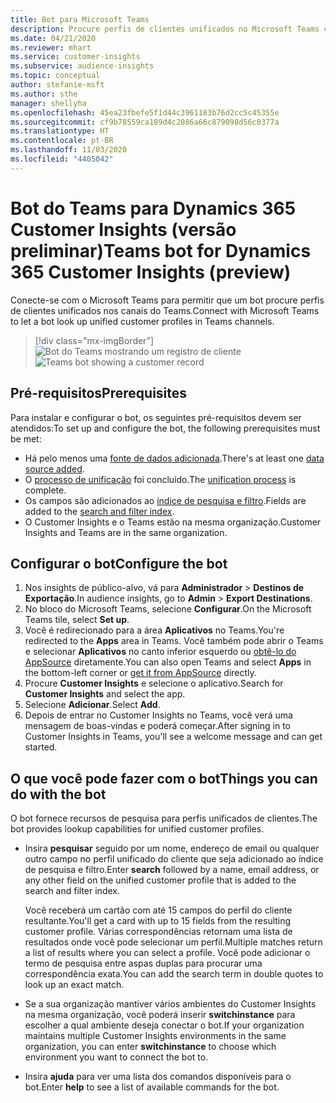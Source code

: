 ```yaml
---
title: Bot para Microsoft Teams
description: Procure perfis de clientes unificados no Microsoft Teams com a ajuda de um bot.
ms.date: 04/21/2020
ms.reviewer: mhart
ms.service: customer-insights
ms.subservice: audience-insights
ms.topic: conceptual
author: stefanie-msft
ms.author: sthe
manager: shellyha
ms.openlocfilehash: 45ea23fbefe5f1d44c3961183b76d2cc5c45355e
ms.sourcegitcommit: cf9b78559ca189d4c2086a66c879098d56c0377a
ms.translationtype: HT
ms.contentlocale: pt-BR
ms.lasthandoff: 11/03/2020
ms.locfileid: "4405042"
---
```

# <a name="teams-bot-for-dynamics-365-customer-insights-preview"></a><span data-ttu-id="82738-103">Bot do Teams para Dynamics 365 Customer Insights (versão preliminar)</span><span class="sxs-lookup"><span data-stu-id="82738-103">Teams bot for Dynamics 365 Customer Insights (preview)</span></span>

<span data-ttu-id="82738-104">Conecte-se com o Microsoft Teams para permitir que um bot procure perfis de clientes unificados nos canais do Teams.</span><span class="sxs-lookup"><span data-stu-id="82738-104">Connect with Microsoft Teams to let a bot look up unified customer profiles in Teams channels.</span></span>

> [!div class="mx-imgBorder"]
> <span data-ttu-id="82738-105">![Bot do Teams mostrando um registro de cliente](media/teams-bot.png "Bot do Teams mostrando um registro de cliente")</span><span class="sxs-lookup"><span data-stu-id="82738-105">![Teams bot showing a customer record](media/teams-bot.png "Teams bot showing a customer record")</span></span>

## <a name="prerequisites"></a><span data-ttu-id="82738-106">Pré-requisitos</span><span class="sxs-lookup"><span data-stu-id="82738-106">Prerequisites</span></span>

<span data-ttu-id="82738-107">Para instalar e configurar o bot, os seguintes pré-requisitos devem ser atendidos:</span><span class="sxs-lookup"><span data-stu-id="82738-107">To set up and configure the bot, the following prerequisites must be met:</span></span>

- <span data-ttu-id="82738-108">Há pelo menos uma [fonte de dados adicionada](data-sources.md).</span><span class="sxs-lookup"><span data-stu-id="82738-108">There's at least one [data source added](data-sources.md).</span></span>
- <span data-ttu-id="82738-109">O [processo de unificação](data-unification.md) foi concluído.</span><span class="sxs-lookup"><span data-stu-id="82738-109">The [unification process](data-unification.md) is complete.</span></span>
- <span data-ttu-id="82738-110">Os campos são adicionados ao [índice de pesquisa e filtro](search-filter-index.md).</span><span class="sxs-lookup"><span data-stu-id="82738-110">Fields are added to the [search and filter index](search-filter-index.md).</span></span>
- <span data-ttu-id="82738-111">O Customer Insights e o Teams estão na mesma organização.</span><span class="sxs-lookup"><span data-stu-id="82738-111">Customer Insights and Teams are in the same organization.</span></span>

## <a name="configure-the-bot"></a><span data-ttu-id="82738-112">Configurar o bot</span><span class="sxs-lookup"><span data-stu-id="82738-112">Configure the bot</span></span>

1. <span data-ttu-id="82738-113">Nos insights de público-alvo, vá para **Administrador** > **Destinos de Exportação**.</span><span class="sxs-lookup"><span data-stu-id="82738-113">In audience insights, go to **Admin** > **Export Destinations**.</span></span>
1. <span data-ttu-id="82738-114">No bloco do Microsoft Teams, selecione **Configurar**.</span><span class="sxs-lookup"><span data-stu-id="82738-114">On the Microsoft Teams tile, select **Set up**.</span></span>
1. <span data-ttu-id="82738-115">Você é redirecionado para a área **Aplicativos** no Teams.</span><span class="sxs-lookup"><span data-stu-id="82738-115">You're redirected to the **Apps** area in Teams.</span></span> <span data-ttu-id="82738-116">Você também pode abrir o Teams e selecionar **Aplicativos** no canto inferior esquerdo ou [obtê-lo do AppSource](https://go.microsoft.com/fwlink/?linkid=2124104) diretamente.</span><span class="sxs-lookup"><span data-stu-id="82738-116">You can also open Teams and select **Apps** in the bottom-left corner or [get it from AppSource](https://go.microsoft.com/fwlink/?linkid=2124104) directly.</span></span>
1. <span data-ttu-id="82738-117">Procure **Customer Insights** e selecione o aplicativo.</span><span class="sxs-lookup"><span data-stu-id="82738-117">Search for **Customer Insights** and select the app.</span></span>
1. <span data-ttu-id="82738-118">Selecione **Adicionar**.</span><span class="sxs-lookup"><span data-stu-id="82738-118">Select **Add**.</span></span>
1. <span data-ttu-id="82738-119">Depois de entrar no Customer Insights no Teams, você verá uma mensagem de boas-vindas e poderá começar.</span><span class="sxs-lookup"><span data-stu-id="82738-119">After signing in to Customer Insights in Teams, you'll see a welcome message and can get started.</span></span>

## <a name="things-you-can-do-with-the-bot"></a><span data-ttu-id="82738-120">O que você pode fazer com o bot</span><span class="sxs-lookup"><span data-stu-id="82738-120">Things you can do with the bot</span></span>

<span data-ttu-id="82738-121">O bot fornece recursos de pesquisa para perfis unificados de clientes.</span><span class="sxs-lookup"><span data-stu-id="82738-121">The bot provides lookup capabilities for unified customer profiles.</span></span>

- <span data-ttu-id="82738-122">Insira **pesquisar** seguido por um nome, endereço de email ou qualquer outro campo no perfil unificado do cliente que seja adicionado ao índice de pesquisa e filtro.</span><span class="sxs-lookup"><span data-stu-id="82738-122">Enter **search** followed by a name, email address, or any other field on the unified customer profile that is added to the search and filter index.</span></span>

  <span data-ttu-id="82738-123">Você receberá um cartão com até 15 campos do perfil do cliente resultante.</span><span class="sxs-lookup"><span data-stu-id="82738-123">You'll get a card with up to 15 fields from the resulting customer profile.</span></span> <span data-ttu-id="82738-124">Várias correspondências retornam uma lista de resultados onde você pode selecionar um perfil.</span><span class="sxs-lookup"><span data-stu-id="82738-124">Multiple matches return a list of results where you can select a profile.</span></span> <span data-ttu-id="82738-125">Você pode adicionar o termo de pesquisa entre aspas duplas para procurar uma correspondência exata.</span><span class="sxs-lookup"><span data-stu-id="82738-125">You can add the search term in double quotes to look up an exact match.</span></span>

- <span data-ttu-id="82738-126">Se a sua organização mantiver vários ambientes do Customer Insights na mesma organização, você poderá inserir **switchinstance** para escolher a qual ambiente deseja conectar o bot.</span><span class="sxs-lookup"><span data-stu-id="82738-126">If your organization maintains multiple Customer Insights environments in the same organization, you can enter **switchinstance** to choose which environment you want to connect the bot to.</span></span>

- <span data-ttu-id="82738-127">Insira **ajuda** para ver uma lista dos comandos disponíveis para o bot.</span><span class="sxs-lookup"><span data-stu-id="82738-127">Enter **help** to see a list of available commands for the bot.</span></span>  
